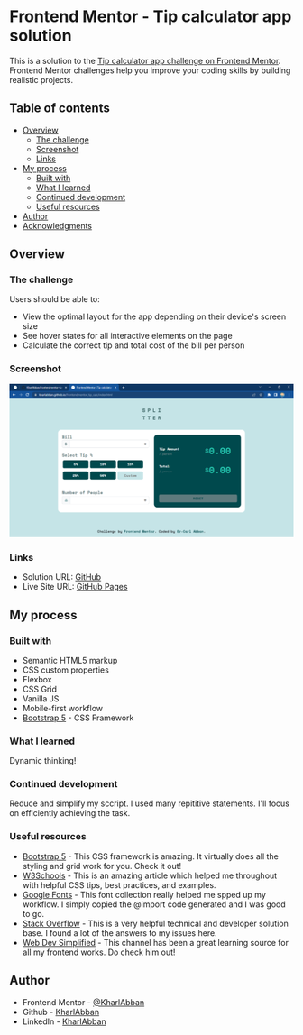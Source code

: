 # Frontend Mentor - Tip calculator app solution

This is a solution to the [Tip calculator app challenge on Frontend Mentor](https://www.frontendmentor.io/challenges/tip-calculator-app-ugJNGbJUX). Frontend Mentor challenges help you improve your coding skills by building realistic projects.

## Table of contents

- [Overview](#overview)
  - [The challenge](#the-challenge)
  - [Screenshot](#screenshot)
  - [Links](#links)
- [My process](#my-process)
  - [Built with](#built-with)
  - [What I learned](#what-i-learned)
  - [Continued development](#continued-development)
  - [Useful resources](#useful-resources)
- [Author](#author)
- [Acknowledgments](#acknowledgments)

## Overview

### The challenge

Users should be able to:

- View the optimal layout for the app depending on their device's screen size
- See hover states for all interactive elements on the page
- Calculate the correct tip and total cost of the bill per person

### Screenshot

![](./screenshot.png)

### Links

- Solution URL: [GitHub](https://github.com/KharlAbban/frontendmentor-tip-calc-app-soln)
- Live Site URL: [GitHub Pages](https://kharlabban.github.io/frontendmentor_tip_calc/index.html)

## My process

### Built with

- Semantic HTML5 markup
- CSS custom properties
- Flexbox
- CSS Grid
- Vanilla JS
- Mobile-first workflow
- [Bootstrap 5](https://getbootstrap.com) - CSS Framework

### What I learned
Dynamic thinking!

### Continued development

Reduce and simplify my sccript. I used many repititive statements. I'll focus on efficiently achieving the task.

### Useful resources

- [Bootstrap 5](https://www.getbootstrap.com) - This CSS framework is amazing. It virtually does all the styling and grid work for you. Check it out!
- [W3Schools](https://www.w3schools.com) - This is an amazing article which helped me throughout with helpful CSS tips, best practices, and examples.
- [Google Fonts](https://fonts.google.com) - This font collection really helped me spped up my workflow. I simply copied the @import code generated and I was good to go.
- [Stack Overflow](https://stackoverflow.com) - This is a very helpful technical and developer solution base. I found a lot of the answers to my issues here.
- [Web Dev Simplified](https://www.youtube.com/WebDevSimplified) - This channel has been a great learning source for all my frontend works. Do check him out!

## Author

- Frontend Mentor - [@KharlAbban](https://www.frontendmentor.io/profile/KharlAbban)
- Github - [KharlAbban](https://www.github.com/KharlAbban)
- LinkedIn - [KharlAbban](https://www.linkedin.com/in/er-carl-abban-623817271/)

